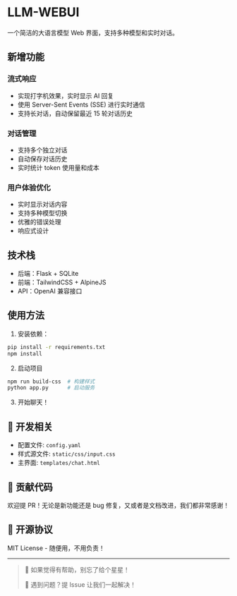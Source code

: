 # LLM-WEBUI

一个简洁的大语言模型 Web 界面，支持多种模型和实时对话。

## 新增功能

### 流式响应
- 实现打字机效果，实时显示 AI 回复
- 使用 Server-Sent Events (SSE) 进行实时通信
- 支持长对话，自动保留最近 15 轮对话历史

### 对话管理
- 支持多个独立对话
- 自动保存对话历史
- 实时统计 token 使用量和成本

### 用户体验优化
- 实时显示对话内容
- 支持多种模型切换
- 优雅的错误处理
- 响应式设计

## 技术栈

- 后端：Flask + SQLite
- 前端：TailwindCSS + AlpineJS
- API：OpenAI 兼容接口

## 使用方法

1. 安装依赖：

```bash
pip install -r requirements.txt
npm install
```

2. 启动项目

```bash
npm run build-css  # 构建样式
python app.py      # 启动服务
```

3. 开始聊天！

## 🎯 开发相关

- 配置文件: `config.yaml`
- 样式源文件: `static/css/input.css`
- 主界面: `templates/chat.html`

## 🤝 贡献代码

欢迎提 PR！无论是新功能还是 bug 修复，又或者是文档改进，我们都非常感谢！

## 📝 开源协议

MIT License - 随便用，不用负责！

---

> 🌟 如果觉得有帮助，别忘了给个星星！
> 
> 🐛 遇到问题？提 Issue 让我们一起解决！
